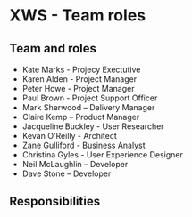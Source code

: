 # XWS - Team roles

## Team and roles

* Kate Marks - Projecy Exectutive 
* Karen Alden - Project Manager
* Peter Howe - Project Manager
* Paul Brown - Project Support Officer
* Mark Sherwood – Delivery Manager
* Claire Kemp – Product Manager
* Jacqueline Buckley - User Researcher
* Kevan O'Reilly - Architect
* Zane Gulliford - Business Analyst
* Christina Gyles - User Experience Designer 
* Neil McLaughlin – Developer
* Dave Stone – Developer


## Responsibilities
